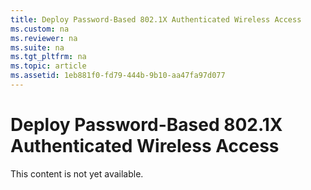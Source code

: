 ```yaml
---
title: Deploy Password-Based 802.1X Authenticated Wireless Access
ms.custom: na
ms.reviewer: na
ms.suite: na
ms.tgt_pltfrm: na
ms.topic: article
ms.assetid: 1eb881f0-fd79-444b-9b10-aa47fa97d077
---
```

# Deploy Password-Based 802.1X Authenticated Wireless Access
This content is not yet available.